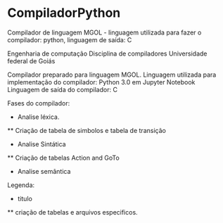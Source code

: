 # CompiladorPython
Compilador de linguagem MGOL - linguagem utilizada para fazer o compilador: python, linguagem de saída: C


Engenharia de computação
Disciplina de compiladores
Universidade federal de Goiás

Compilador preparado para linguagem MGOL.
Linguagem utilizada para implementação do compilador: Python 3.0 em Jupyter Notebook
Linguagem de saída do compilador: C

Fases do compilador: 
* Analise léxica.

** Criação de tabela de simbolos e tabela de transição
* Analise Sintática

** Criação de tabelas Action and GoTo

* Analise semântica


Legenda: 
* titulo

** criação de tabelas e arquivos especificos. 

